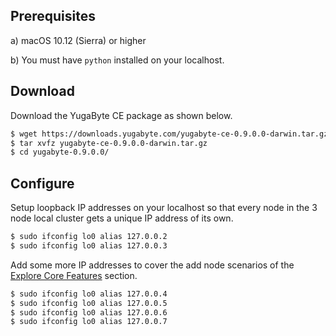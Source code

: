 ## Prerequisites

a) <i class="fa fa-apple" aria-hidden="true"></i> macOS 10.12 (Sierra) or higher

b) You must have `python` installed on your localhost.

## Download

Download the YugaByte CE package as shown below.

```sh
$ wget https://downloads.yugabyte.com/yugabyte-ce-0.9.0.0-darwin.tar.gz
$ tar xvfz yugabyte-ce-0.9.0.0-darwin.tar.gz
$ cd yugabyte-0.9.0.0/
```

## Configure

Setup loopback IP addresses on your localhost so that every node in the 3 node local cluster gets a unique IP address of its own.

```sh
$ sudo ifconfig lo0 alias 127.0.0.2
$ sudo ifconfig lo0 alias 127.0.0.3
```

Add some more IP addresses to cover the add node scenarios of the [Explore Core Features](/explore/) section.

```sh
$ sudo ifconfig lo0 alias 127.0.0.4
$ sudo ifconfig lo0 alias 127.0.0.5
$ sudo ifconfig lo0 alias 127.0.0.6
$ sudo ifconfig lo0 alias 127.0.0.7
```
